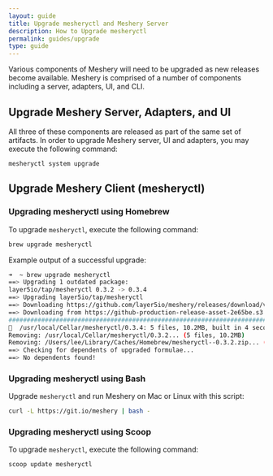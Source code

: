 ```yaml
---
layout: guide
title: Upgrade mesheryctl and Meshery Server
description: How to Upgrade mesheryctl
permalink: guides/upgrade
type: guide
---
```

Various components of Meshery will need to be upgraded as new releases become available. Meshery is comprised of a number of components including a server, adapters, UI, and CLI.

## Upgrade Meshery Server, Adapters, and UI
All three of these components are released as part of the same set of artifacts. In order to upgrade Meshery server, UI and adapters, you may execute the following command:

```
mesheryctl system upgrade
```

## Upgrade Meshery Client (mesheryctl)

### Upgrading mesheryctl using Homebrew

To upgrade `mesheryctl`, execute the following command:

```bash
brew upgrade mesheryctl
```

Example output of a successful upgrade:

```bash
➜  ~ brew upgrade mesheryctl
==> Upgrading 1 outdated package:
layer5io/tap/mesheryctl 0.3.2 -> 0.3.4
==> Upgrading layer5io/tap/mesheryctl
==> Downloading https://github.com/layer5io/meshery/releases/download/v0.3.4/mesheryctl_0.3.4_Darwin_x86_64.zip
==> Downloading from https://github-production-release-asset-2e65be.s3.amazonaws.com/157554479/17522b00-2af0-11ea-8aef-cbfe8
######################################################################## 100.0%
🍺  /usr/local/Cellar/mesheryctl/0.3.4: 5 files, 10.2MB, built in 4 seconds
Removing: /usr/local/Cellar/mesheryctl/0.3.2... (5 files, 10.2MB)
Removing: /Users/lee/Library/Caches/Homebrew/mesheryctl--0.3.2.zip... (3.9MB)
==> Checking for dependents of upgraded formulae...
==> No dependents found!
```


### Upgrading mesheryctl using Bash

Upgrade `mesheryctl` and run Meshery on Mac or Linux with this script:

```bash
curl -L https://git.io/meshery | bash -
```

### Upgrading mesheryctl using Scoop

To upgrade `mesheryctl`, execute the following command:

```bash
scoop update mesheryctl
```

